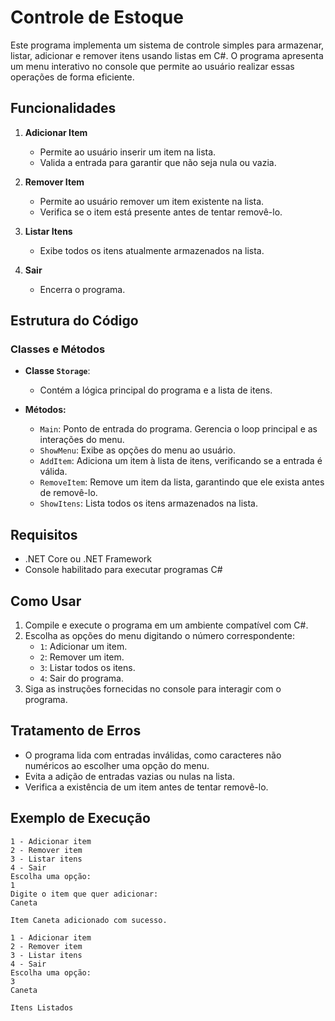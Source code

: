 # Controle de Estoque

Este programa implementa um sistema de controle simples para armazenar, listar, adicionar e remover itens usando listas em C#. O programa apresenta um menu interativo no console que permite ao usuário realizar essas operações de forma eficiente.

## Funcionalidades

1. **Adicionar Item**
   - Permite ao usuário inserir um item na lista.
   - Valida a entrada para garantir que não seja nula ou vazia.

2. **Remover Item**
   - Permite ao usuário remover um item existente na lista.
   - Verifica se o item está presente antes de tentar removê-lo.

3. **Listar Itens**
   - Exibe todos os itens atualmente armazenados na lista.

4. **Sair**
   - Encerra o programa.

## Estrutura do Código

### Classes e Métodos

- **Classe `Storage`**:
  - Contém a lógica principal do programa e a lista de itens.
  
- **Métodos:**
  - `Main`: Ponto de entrada do programa. Gerencia o loop principal e as interações do menu.
  - `ShowMenu`: Exibe as opções do menu ao usuário.
  - `AddItem`: Adiciona um item à lista de itens, verificando se a entrada é válida.
  - `RemoveItem`: Remove um item da lista, garantindo que ele exista antes de removê-lo.
  - `ShowItens`: Lista todos os itens armazenados na lista.

## Requisitos

- .NET Core ou .NET Framework
- Console habilitado para executar programas C#

## Como Usar

1. Compile e execute o programa em um ambiente compatível com C#.
2. Escolha as opções do menu digitando o número correspondente:
   - `1`: Adicionar um item.
   - `2`: Remover um item.
   - `3`: Listar todos os itens.
   - `4`: Sair do programa.
3. Siga as instruções fornecidas no console para interagir com o programa.

## Tratamento de Erros

- O programa lida com entradas inválidas, como caracteres não numéricos ao escolher uma opção do menu.
- Evita a adição de entradas vazias ou nulas na lista.
- Verifica a existência de um item antes de tentar removê-lo.

## Exemplo de Execução

```
1 - Adicionar item
2 - Remover item
3 - Listar itens
4 - Sair
Escolha uma opção:
1
Digite o item que quer adicionar:
Caneta

Item Caneta adicionado com sucesso.

1 - Adicionar item
2 - Remover item
3 - Listar itens
4 - Sair
Escolha uma opção:
3
Caneta

Itens Listados
